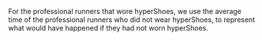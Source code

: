 For the professional runners that wore hyperShoes, we use the average time of the professional runners who did not wear hyperShoes, to represent what would have happened if they had not worn hyperShoes. 
